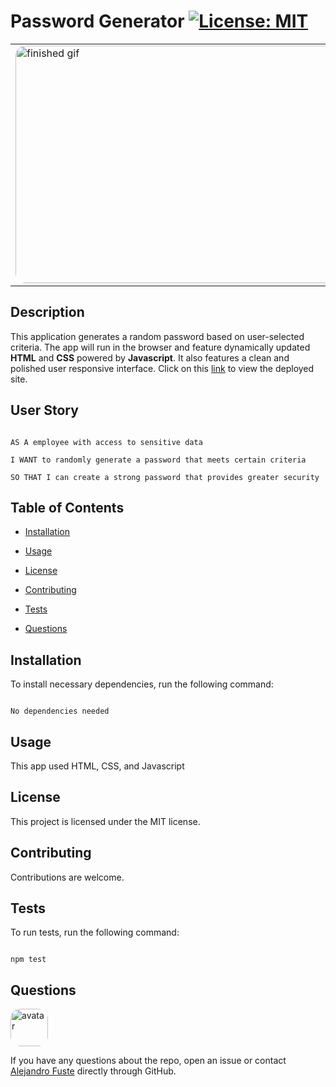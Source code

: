 # Password Generator [![License: MIT](https://img.shields.io/badge/License-MIT-blue.svg)](https://opensource.org/licenses/MIT)

<table><tr><td>
<img src="./images/finishedGif.gif" alt="finished gif" style="border-radius:16px" width="838" height="380"/>
</table></tr></td>

## Description 

This application generates a random password based on user-selected criteria. The app will run in the browser and feature dynamically updated <strong>HTML</strong> and <strong>CSS</strong> powered by <strong>Javascript</strong>. It also features a clean and polished user responsive interface. Click on this [link](https://alejandro-fuste.github.io/Password-Generator/) to view the deployed site.

## User Story

```

AS A employee with access to sensitive data

I WANT to randomly generate a password that meets certain criteria

SO THAT I can create a strong password that provides greater security

```

## Table of Contents

* [Installation](#installation)

* [Usage](#usage)

* [License](#license)

* [Contributing](#contributing)

* [Tests](#tests)

* [Questions](#questions)

## Installation

To install necessary dependencies, run the following command:

```

No dependencies needed

```

## Usage

This app used HTML, CSS, and Javascript

## License

This project is licensed under the MIT license.

## Contributing

Contributions are welcome. 

## Tests 

To run tests, run the following command:

```

npm test

```

## Questions

<img src="https://avatars2.githubusercontent.com/u/48495840?v=4" alt="avatar" style="border-radius: 16px" width="60"/>

If you have any questions about the repo, open an issue or contact [Alejandro Fuste](https://github.com/Alejandro-Fuste) directly through GitHub.